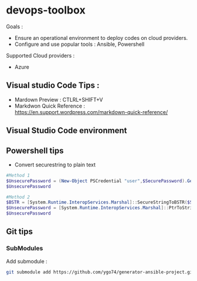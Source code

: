 # devops-toolbox

Goals :  
* Ensure an operational environment to deploy codes on cloud providers.  
* Configure and use popular tools : Ansible, Powershell

Supported Cloud providers :
* Azure



## Visual studio Code Tips :
* Mardown Preview : CTLRL+SHIFT+V
* Markdwon Quick Reference : https://en.support.wordpress.com/markdown-quick-reference/  

## Visual Studio Code environment  


## Powershell tips
* Convert securestring to plain text  
```powershell
#Method 1
$UnsecurePassword = (New-Object PSCredential "user",$SecurePassword).GetNetworkCredential().Password  
$UnsecurePassword

#Method 2
$BSTR = [System.Runtime.InteropServices.Marshal]::SecureStringToBSTR($SecurePassword)
$UnsecurePassword = [System.Runtime.InteropServices.Marshal]::PtrToStringAuto($BSTR)
$UnsecurePassword
```
## Git tips

### SubModules
Add submodule :  
```bash
git submodule add https://github.com/ygo74/generator-ansible-project.git
```